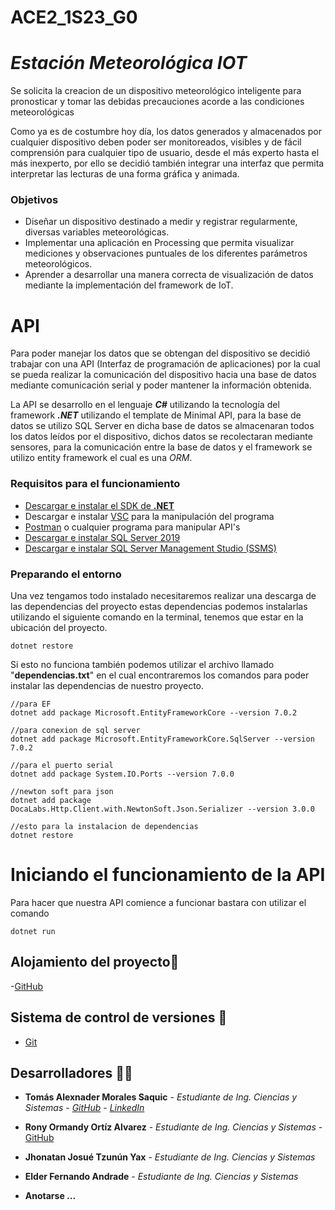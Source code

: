 # ACE2_1S23_G0

# _Estación Meteorológica IOT_ 
Se solicita la creacion de un dispositivo meteorológico inteligente para pronosticar y tomar las debidas precauciones acorde a las condiciones meteorológicas

Como ya es de costumbre hoy día, los datos generados y almacenados por cualquier dispositivo deben poder ser monitoreados, visibles y de fácil comprensión para cualquier tipo de usuario, desde el más experto hasta el más inexperto, por ello se decidió también integrar una interfaz que permita interpretar las lecturas de una forma gráfica y animada.

### Objetivos
- Diseñar un dispositivo destinado a medir y registrar regularmente, diversas variables meteorológicas.
- Implementar una aplicación en Processing que permita visualizar mediciones y observaciones puntuales de los diferentes parámetros meteorológicos.
- Aprender a desarrollar una manera correcta de visualización de datos mediante la implementación del framework de IoT.


# API

Para poder manejar los datos que se obtengan del dispositivo se decidió trabajar con una API (Interfaz de programación de aplicaciones) por la cual se pueda realizar la comunicación del dispositivo hacia una base de datos mediante comunicación serial y poder mantener la información obtenida.

La API se desarrollo en el lenguaje **_C#_** utilizando la tecnología del framework **_.NET_** utilizando el template de Minimal API, para la base de datos se utilizo SQL Server en dicha base de datos se almacenaran todos los datos leídos por el dispositivo, dichos datos se recolectaran mediante sensores, para la comunicación entre la base de datos y el framework se utilizo entity framework el cual es una _ORM_.

### Requisitos para el funcionamiento 
- [Descargar e instalar el SDK de **.NET**](https://dotnet.microsoft.com/es-es/download)
- Descargar e instalar [VSC](https://code.visualstudio.com/download) para la manipulación del programa
- [Postman](https://www.postman.com/downloads/) o cualquier programa para manipular API's
- [Descargar e instalar SQL Server 2019](https://www.visual-expert.com/ES/visual-expert-blog/posts-2020/guia-instalacion-sql-server-2019-visual-expert.html)
- [Descargar e instalar SQL Server Management Studio (SSMS)](https://learn.microsoft.com/es-es/sql/ssms/download-sql-server-management-studio-ssms?view=sql-server-ver16) 

### Preparando el entorno
Una vez tengamos todo instalado necesitaremos realizar una descarga de las dependencias del proyecto estas dependencias podemos instalarlas utilizando el siguiente comando en la terminal, tenemos que estar en la ubicación del proyecto.
``` 
dotnet restore
```
Si esto no funciona también podemos utilizar el archivo llamado "**dependencias.txt**" en el cual encontraremos los comandos para poder instalar las dependencias de nuestro proyecto.
```
//para EF
dotnet add package Microsoft.EntityFrameworkCore --version 7.0.2

//para conexion de sql server
dotnet add package Microsoft.EntityFrameworkCore.SqlServer --version 7.0.2

//para el puerto serial
dotnet add package System.IO.Ports --version 7.0.0

//newton soft para json
dotnet add package DocaLabs.Http.Client.with.NewtonSoft.Json.Serializer --version 3.0.0

//esto para la instalacion de dependencias
dotnet restore
```
# Iniciando el funcionamiento de la API
Para hacer que nuestra API comience a funcionar bastara con utilizar el comando
```
dotnet run
```
## Alojamiento del proyecto📌
-[GitHub](https://github.com)

## Sistema de control de versiones 📌
- [Git](https://git-scm.com)

## Desarrolladores 🧑‍💻
* **Tomás Alexnader Morales Saquic** - *Estudiante de Ing. Ciencias y Sistemas* - [*GitHub*](https://github.com/AlejoMora991014) - [*LinkedIn*](https://www.linkedin.com/in/tomas-morales-saquic-1431ba22b/)

* **Rony Ormandy Ortíz Alvarez** - *Estudiante de Ing. Ciencias y Sistemas* - [GitHub](https://github.com/OrmandyRony)
* **Jhonatan Josué Tzunún Yax** - *Estudiante de Ing. Ciencias y Sistemas*
* **Elder Fernando Andrade** - *Estudiante de Ing. Ciencias y Sistemas*

* **Anotarse ...**
